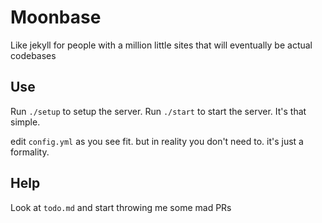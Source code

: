 # Moonbase
Like jekyll for people with a million little sites that will eventually be actual codebases

## Use
Run `./setup` to setup the server.
Run `./start` to start the server.
It's that simple.

edit `config.yml` as you see fit. but in reality you don't need to. it's just a formality.

## Help

Look at `todo.md` and start throwing me some mad PRs
